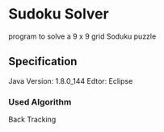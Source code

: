 # Sudoku Solver
program to solve a 9 x 9 grid Soduku puzzle

## Specification
Java Version: 1.8.0_144
Edtor: Eclipse

### Used Algorithm
Back Tracking